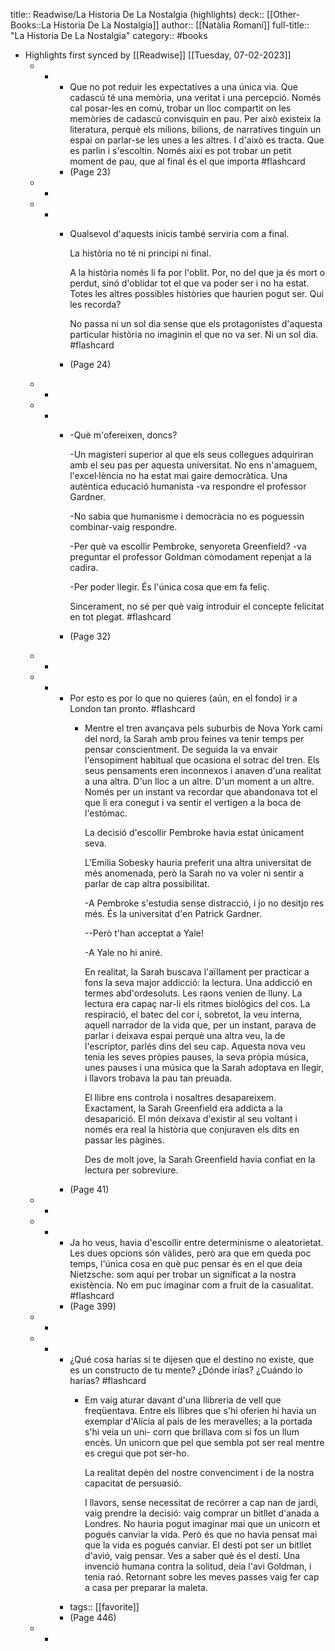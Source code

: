 title:: Readwise/La Historia De La Nostalgia (highlights)
deck:: [[Other-Books::La Historia De La Nostalgia]]
author:: [[Natàlia Romaní]]
full-title:: "La Historia De La Nostalgia"
category:: #books

- Highlights first synced by [[Readwise]] [[Tuesday, 07-02-2023]]
	- -
		- Que no pot reduir les expectatives a una única via. Que cadascú té una memòria, una veritat i una percepció. Només cal posar-les en comú, trobar un lloc compartit on les memòries de cadascú convisquin en pau. Per això  existeix la literatura, perquè els milions, bilions, de narratives tinguin un espai on parlar-se les unes a les altres. I d'això es tracta. Que es parlin i s'escoltin. Només així es pot trobar un petit moment de pau, que al final és el que importa #flashcard
		- (Page 23)
	- -
	- -
		- Qualsevol d'aquests inicis també serviria com a final.
		  
		  La història no té ni principi ni final.
		  
		  A la història només li fa por l'oblit. Por, no del que ja és mort o perdut, sinó d'oblidar tot el que va poder ser i no ha estat. Totes les altres possibles històries que haurien pogut ser. Qui les recorda?
		  
		  No passa ni un sol dia sense que els protagonistes d'aquesta particular història no imaginin el que no va ser. Ni un sol dia. #flashcard
		- (Page 24)
	- -
	- -
		- -Què m'ofereixen, doncs?
		  
		  -Un magisteri superior al que els seus collegues adquiriran amb el seu pas per aquesta universitat. No ens n'amaguem, l'excel·lència no ha estat mai gaire democràtica. Una autèntica educació humanista -va respondre el professor Gardner.
		  
		  -No sabia que humanisme i democràcia no es poguessin combinar-vaig respondre.
		  
		  -Per què va escollir Pembroke, senyoreta Greenfield? -va preguntar el professor Goldman còmodament repenjat a la cadira.
		  
		  -Per poder llegir. És l'única cosa que em fa feliç.
		  
		  Sincerament, no sé per què vaig introduir el concepte felicitat en tot plegat. #flashcard
		- (Page 32)
	- -
	- -
		- Por esto es por lo que no quieres (aún, en el fondo) ir a London tan pronto. #flashcard
			- Mentre el tren avançava pels suburbis de Nova York camí del nord, la Sarah amb prou feines va tenir temps per pensar conscientment. De seguida la va envair l'ensopiment habitual que ocasiona el sotrac del tren. Els seus pensaments eren inconnexos i anaven d'una realitat a una altra. D'un lloc a un altre. D'un moment a un altre. Només per un instant va recordar que abandonava tot el que li era conegut i va sentir el vertigen a la boca de l'estómac.
			  
			  La decisió d'escollir Pembroke havia estat únicament seva.
			  
			  L'Emilia Sobesky hauria preferit una altra universitat de més anomenada, però la Sarah no va voler ni sentir a parlar de cap altra possibilitat.
			  
			  -A Pembroke s'estudia sense distracció, i jo no desitjo res més. És la universitat d'en Patrick Gardner.
			  
			  --Però t'han acceptat a Yale!
			  
			  -A Yale no hi aniré.
			  
			  En realitat, la Sarah buscava l'aïllament per practicar a fons la seva major addicció: la lectura. Una addicció en termes abd'ordesoluts. Les raons venien de lluny. La lectura era capaç nar-li els ritmes biològics del cos. La respiració, el batec del cor i, sobretot, la veu interna, aquell narrador de la vida que,  per un instant, parava de parlar i deixava espai perquè una altra veu, la de l'escriptor, parlés dins del seu cap. Aquesta nova veu tenia les seves pròpies pauses, la seva pròpia música, unes pauses i una música que la Sarah adoptava en llegir, i llavors trobava la pau tan preuada.
			  
			  El llibre ens controla i nosaltres desapareixem. Exactament, la Sarah Greenfield era addicta a la desaparició. El món deixava d'existir al seu voltant i només era real la història que conjuraven els dits en passar les pàgines.
			  
			  Des de molt jove, la Sarah Greenfield havia confiat en la lectura per sobreviure.
		- (Page 41)
	- -
	- -
		- Ja ho veus, havia d'escollir entre determinisme o aleatorietat. Les dues opcions són vàlides, però ara que em queda poc temps, l'única cosa en què puc pensar és en el que deia Nietzsche: som aquí per trobar un significat a la nostra existència. No em puc imaginar com a fruit de la casualitat. #flashcard
		- (Page 399)
	- -
	- -
		- ¿Qué cosa harías si te dijesen que el destino no existe, que es un constructo de tu mente?
		  ¿Dónde irías?
		  ¿Cuándo lo harías? #flashcard
			- Em vaig aturar davant d'una llibreria de vell que freqüentava. Entre els Ilibres que s'hi oferien hi havia un exemplar d'Alícia al país de les meravelles; a la portada s'hi veia un uni- corn que brillava com si fos un llum encès. Un unicorn que pel que sembla pot ser real mentre es cregui que pot ser-ho.
			  
			  La realitat depèn del nostre convenciment i de la nostra capacitat de persuasió.
			  
			  I llavors, sense necessitat de recórrer a cap nan de jardí, vaig prendre la decisió: vaig comprar un bitllet d'anada a Londres. No hauria pogut imaginar mai que un unicorn et pogués canviar la vida. Però és que no havia pensat mai que la vida es pogués canviar. El destí pot ser un bitllet d'avió, vaig pensar. Ves a saber què és el destí. Una invenció humana contra la solitud, deia l'avi Goldman, i tenia raó. Retornant sobre les meves passes vaig fer cap a casa per preparar la maleta.
		- tags:: [[favorite]]
		- (Page 446)
	- -